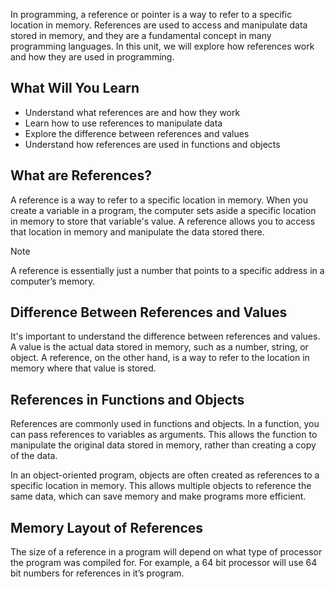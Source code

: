 In programming, a reference or pointer is a way to refer to a specific location in memory. References are used to access and manipulate data stored in memory, and they are a fundamental concept in many programming languages. In this unit, we will explore how references work and how they are used in programming.

## What Will You Learn

- Understand what references are and how they work
- Learn how to use references to manipulate data
- Explore the difference between references and values
- Understand how references are used in functions and objects

## What are References?

A reference is a way to refer to a specific location in memory. When you create a variable in a program, the computer sets aside a specific location in memory to store that variable's value. A reference allows you to access that location in memory and manipulate the data stored there.

Note

A reference is essentially just a number that points to a specific address in a computer’s memory.

## Difference Between References and Values

It's important to understand the difference between references and values. A value is the actual data stored in memory, such as a number, string, or object. A reference, on the other hand, is a way to refer to the location in memory where that value is stored.

## References in Functions and Objects

References are commonly used in functions and objects. In a function, you can pass references to variables as arguments. This allows the function to manipulate the original data stored in memory, rather than creating a copy of the data.

In an object-oriented program, objects are often created as references to a specific location in memory. This allows multiple objects to reference the same data, which can save memory and make programs more efficient.

## Memory Layout of References

The size of a reference in a program will depend on what type of processor the program was compiled for. For example, a 64 bit processor will use 64 bit numbers for references in it’s program.